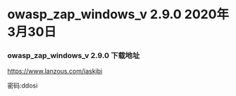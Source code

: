 <h1>owasp_zap_windows_v 2.9.0 2020年3月30日 </h1>
<h3>owasp_zap_windows_v 2.9.0 下载地址</h3>

https://www.lanzous.com/iaskjbi

密码:ddosi
